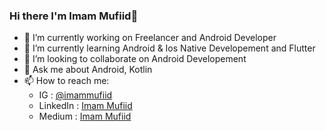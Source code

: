 ### Hi there I'm Imam Mufiid👋

<!--
**imufiid/imufiid** is a ✨ _special_ ✨ repository because its `README.md` (this file) appears on your GitHub profile.

Here are some ideas to get you started:-->

- 🔭 I’m currently working on Freelancer and Android Developer
- 🌱 I’m currently learning Android & Ios Native Developement and Flutter
- 👯 I’m looking to collaborate on Android Developement
- 💬 Ask me about Android, Kotlin
- 📫 How to reach me: 
    - IG : [@imammufiid](https://instagram.com/imammufiid)
    - LinkedIn : [Imam Mufiid](https://www.linkedin.com/in/imammufiid/)
    - Medium : [Imam Mufiid](https://medium.com/@imammufiid)

